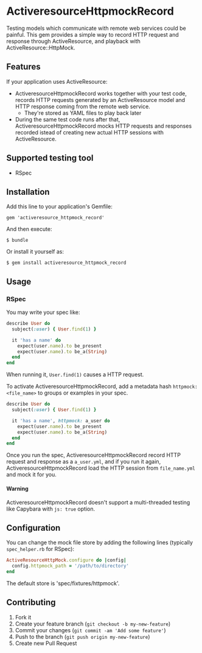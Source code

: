 ActiveresourceHttpmockRecord
============================

Testing models which communicate with remote web services could be painful.
This gem provides a simple way to record HTTP request and response through ActiveResource, and playback with ActiveResource::HttpMock.

Features
--------

If your application uses ActiveResource:

* ActiveresourceHttpmockRecord works together with your test code, records HTTP requests generated by an ActiveResource model and HTTP response coming from the remote web service.
  * They're stored as YAML files to play back later
* During the same test code runs after that, ActiveresourceHttpmockRecord mocks HTTP requests and responses recorded istead of creating new actual HTTP sessions with ActiveResource.


Supported testing tool
----------------------

* RSpec


Installation
------------

Add this line to your application's Gemfile:

    gem 'activeresource_httpmock_record'

And then execute:

    $ bundle

Or install it yourself as:

    $ gem install activeresource_httpmock_record


Usage
-----

### RSpec

You may write your spec like:

```ruby
describe User do
  subject(:user) { User.find(1) }

  it 'has a name' do
    expect(user.name).to be_present
    expect(user.name).to be_a(String)
  end
end
```

When running it, ```User.find(1)``` causes a HTTP request.

To activate ActiveresourceHttpmockRecord, add a metadata hash ```httpmock: <file_name>``` to groups or examples in your spec.

```ruby
describe User do
  subject(:user) { User.find(1) }

  it 'has a name', httpmock: a_user do
    expect(user.name).to be_present
    expect(user.name).to be_a(String)
  end
end
```

Once you run the spec, ActiveresourceHttpmockRecord record HTTP request and response as a ```a_user.yml```, and if you run it again, ActiveresourceHttpmockRecord load the HTTP session from ```file_name.yml``` and mock it for you.


#### Warning

ActiveresourceHttpmockRecord doesn't support a multi-threaded testing like Capybara with ```js: true``` option.


Configuration
-------------

You can change the mock file store by adding the following lines (typically ```spec_helper.rb``` for RSpec):

```ruby
ActiveResourceHttpMock.configure do |config|
  config.httpmock_path = '/path/to/directory'
end
```

The default store is 'spec/fixtures/httpmock'.


Contributing
------------

1. Fork it
2. Create your feature branch (`git checkout -b my-new-feature`)
3. Commit your changes (`git commit -am 'Add some feature'`)
4. Push to the branch (`git push origin my-new-feature`)
5. Create new Pull Request
